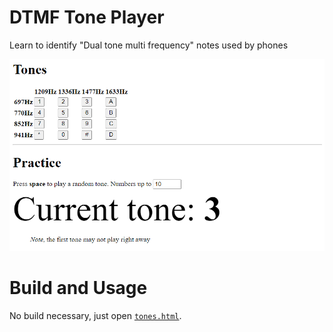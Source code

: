 # DTMF Tone Player

Learn to identify "Dual tone multi frequency" notes used by phones

![Screenshot](./screenshot.png)

# Build and Usage

No build necessary, just open [`tones.html`](./tones.html).
